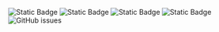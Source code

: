 ![Static Badge](https://img.shields.io/badge/blacklists-60-000000) ![Static Badge](https://img.shields.io/badge/blacklisted-2790337-cc0000) ![Static Badge](https://img.shields.io/badge/whitelisted-2244-00CC00) ![Static Badge](https://img.shields.io/badge/streaming_blacklist-28107-000000) ![GitHub issues](https://img.shields.io/github/issues/fabriziosalmi/blacklists)

